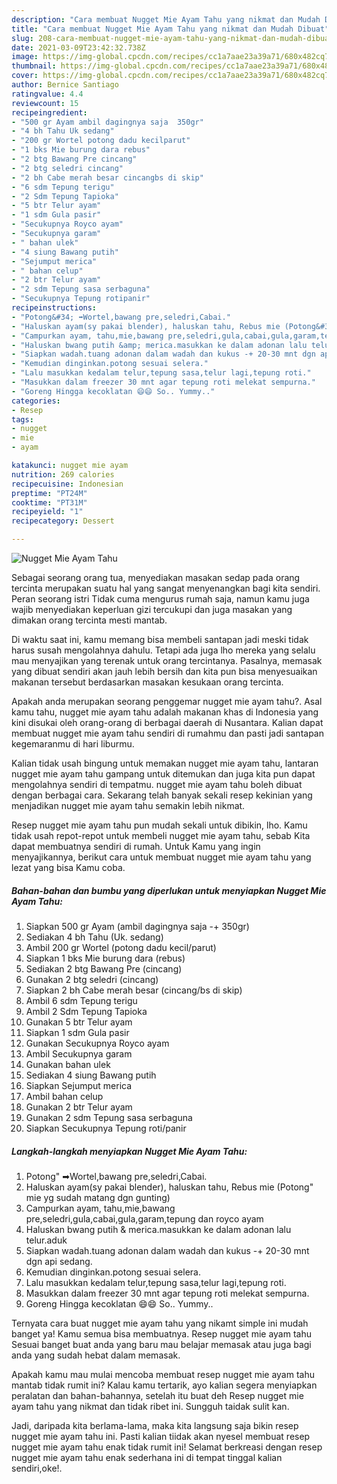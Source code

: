 ```yaml
---
description: "Cara membuat Nugget Mie Ayam Tahu yang nikmat dan Mudah Dibuat"
title: "Cara membuat Nugget Mie Ayam Tahu yang nikmat dan Mudah Dibuat"
slug: 208-cara-membuat-nugget-mie-ayam-tahu-yang-nikmat-dan-mudah-dibuat
date: 2021-03-09T23:42:32.738Z
image: https://img-global.cpcdn.com/recipes/cc1a7aae23a39a71/680x482cq70/nugget-mie-ayam-tahu-foto-resep-utama.jpg
thumbnail: https://img-global.cpcdn.com/recipes/cc1a7aae23a39a71/680x482cq70/nugget-mie-ayam-tahu-foto-resep-utama.jpg
cover: https://img-global.cpcdn.com/recipes/cc1a7aae23a39a71/680x482cq70/nugget-mie-ayam-tahu-foto-resep-utama.jpg
author: Bernice Santiago
ratingvalue: 4.4
reviewcount: 15
recipeingredient:
- "500 gr Ayam ambil dagingnya saja  350gr"
- "4 bh Tahu Uk sedang"
- "200 gr Wortel potong dadu kecilparut"
- "1 bks Mie burung dara rebus"
- "2 btg Bawang Pre cincang"
- "2 btg seledri cincang"
- "2 bh Cabe merah besar cincangbs di skip"
- "6 sdm Tepung terigu"
- "2 Sdm Tepung Tapioka"
- "5 btr Telur ayam"
- "1 sdm Gula pasir"
- "Secukupnya Royco ayam"
- "Secukupnya garam"
- " bahan ulek"
- "4 siung Bawang putih"
- "Sejumput merica"
- " bahan celup"
- "2 btr Telur ayam"
- "2 sdm Tepung sasa serbaguna"
- "Secukupnya Tepung rotipanir"
recipeinstructions:
- "Potong&#34; ➡Wortel,bawang pre,seledri,Cabai."
- "Haluskan ayam(sy pakai blender), haluskan tahu, Rebus mie (Potong&#34; mie yg sudah matang dgn gunting)"
- "Campurkan ayam, tahu,mie,bawang pre,seledri,gula,cabai,gula,garam,tepung dan royco ayam"
- "Haluskan bwang putih &amp; merica.masukkan ke dalam adonan lalu telur.aduk"
- "Siapkan wadah.tuang adonan dalam wadah dan kukus -+ 20-30 mnt dgn api sedang."
- "Kemudian dinginkan.potong sesuai selera."
- "Lalu masukkan kedalam telur,tepung sasa,telur lagi,tepung roti."
- "Masukkan dalam freezer 30 mnt agar tepung roti melekat sempurna."
- "Goreng Hingga kecoklatan 😄😄 So.. Yummy.."
categories:
- Resep
tags:
- nugget
- mie
- ayam

katakunci: nugget mie ayam 
nutrition: 269 calories
recipecuisine: Indonesian
preptime: "PT24M"
cooktime: "PT31M"
recipeyield: "1"
recipecategory: Dessert

---
```



![Nugget Mie Ayam Tahu](https://img-global.cpcdn.com/recipes/cc1a7aae23a39a71/680x482cq70/nugget-mie-ayam-tahu-foto-resep-utama.jpg)

Sebagai seorang orang tua, menyediakan masakan sedap pada orang tercinta merupakan suatu hal yang sangat menyenangkan bagi kita sendiri. Peran seorang istri Tidak cuma mengurus rumah saja, namun kamu juga wajib menyediakan keperluan gizi tercukupi dan juga masakan yang dimakan orang tercinta mesti mantab.

Di waktu  saat ini, kamu memang bisa membeli santapan jadi meski tidak harus susah mengolahnya dahulu. Tetapi ada juga lho mereka yang selalu mau menyajikan yang terenak untuk orang tercintanya. Pasalnya, memasak yang dibuat sendiri akan jauh lebih bersih dan kita pun bisa menyesuaikan makanan tersebut berdasarkan masakan kesukaan orang tercinta. 



Apakah anda merupakan seorang penggemar nugget mie ayam tahu?. Asal kamu tahu, nugget mie ayam tahu adalah makanan khas di Indonesia yang kini disukai oleh orang-orang di berbagai daerah di Nusantara. Kalian dapat membuat nugget mie ayam tahu sendiri di rumahmu dan pasti jadi santapan kegemaranmu di hari liburmu.

Kalian tidak usah bingung untuk memakan nugget mie ayam tahu, lantaran nugget mie ayam tahu gampang untuk ditemukan dan juga kita pun dapat mengolahnya sendiri di tempatmu. nugget mie ayam tahu boleh dibuat dengan berbagai cara. Sekarang telah banyak sekali resep kekinian yang menjadikan nugget mie ayam tahu semakin lebih nikmat.

Resep nugget mie ayam tahu pun mudah sekali untuk dibikin, lho. Kamu tidak usah repot-repot untuk membeli nugget mie ayam tahu, sebab Kita dapat membuatnya sendiri di rumah. Untuk Kamu yang ingin menyajikannya, berikut cara untuk membuat nugget mie ayam tahu yang lezat yang bisa Kamu coba.

<!--inarticleads1-->

##### Bahan-bahan dan bumbu yang diperlukan untuk menyiapkan Nugget Mie Ayam Tahu:

1. Siapkan 500 gr Ayam (ambil dagingnya saja -+ 350gr)
1. Sediakan 4 bh Tahu (Uk. sedang)
1. Ambil 200 gr Wortel (potong dadu kecil/parut)
1. Siapkan 1 bks Mie burung dara (rebus)
1. Sediakan 2 btg Bawang Pre (cincang)
1. Gunakan 2 btg seledri (cincang)
1. Siapkan 2 bh Cabe merah besar (cincang/bs di skip)
1. Ambil 6 sdm Tepung terigu
1. Ambil 2 Sdm Tepung Tapioka
1. Gunakan 5 btr Telur ayam
1. Siapkan 1 sdm Gula pasir
1. Gunakan Secukupnya Royco ayam
1. Ambil Secukupnya garam
1. Gunakan  bahan ulek
1. Sediakan 4 siung Bawang putih
1. Siapkan Sejumput merica
1. Ambil  bahan celup
1. Gunakan 2 btr Telur ayam
1. Gunakan 2 sdm Tepung sasa serbaguna
1. Siapkan Secukupnya Tepung roti/panir




<!--inarticleads2-->

##### Langkah-langkah menyiapkan Nugget Mie Ayam Tahu:

1. Potong&#34; ➡Wortel,bawang pre,seledri,Cabai.
1. Haluskan ayam(sy pakai blender), haluskan tahu, Rebus mie (Potong&#34; mie yg sudah matang dgn gunting)
1. Campurkan ayam, tahu,mie,bawang pre,seledri,gula,cabai,gula,garam,tepung dan royco ayam
1. Haluskan bwang putih &amp; merica.masukkan ke dalam adonan lalu telur.aduk
1. Siapkan wadah.tuang adonan dalam wadah dan kukus -+ 20-30 mnt dgn api sedang.
1. Kemudian dinginkan.potong sesuai selera.
1. Lalu masukkan kedalam telur,tepung sasa,telur lagi,tepung roti.
1. Masukkan dalam freezer 30 mnt agar tepung roti melekat sempurna.
1. Goreng Hingga kecoklatan 😄😄 So.. Yummy..




Ternyata cara buat nugget mie ayam tahu yang nikamt simple ini mudah banget ya! Kamu semua bisa membuatnya. Resep nugget mie ayam tahu Sesuai banget buat anda yang baru mau belajar memasak atau juga bagi anda yang sudah hebat dalam memasak.

Apakah kamu mau mulai mencoba membuat resep nugget mie ayam tahu mantab tidak rumit ini? Kalau kamu tertarik, ayo kalian segera menyiapkan peralatan dan bahan-bahannya, setelah itu buat deh Resep nugget mie ayam tahu yang nikmat dan tidak ribet ini. Sungguh taidak sulit kan. 

Jadi, daripada kita berlama-lama, maka kita langsung saja bikin resep nugget mie ayam tahu ini. Pasti kalian tiidak akan nyesel membuat resep nugget mie ayam tahu enak tidak rumit ini! Selamat berkreasi dengan resep nugget mie ayam tahu enak sederhana ini di tempat tinggal kalian sendiri,oke!.

